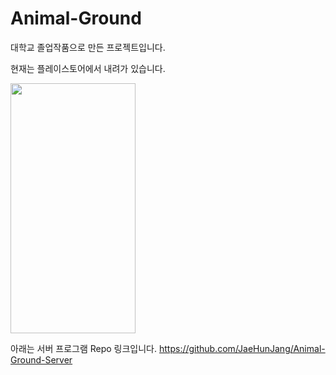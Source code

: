 # Animal-Ground

대학교 졸업작품으로 만든 프로젝트입니다.

현재는 플레이스토어에서 내려가 있습니다.
<!--![image](https://github.com/JaeHunJang/Animal-Ground/assets/46174355/b105197e-7133-44b6-9ca2-e7e128e10754)-->

<img src="https://github.com/JaeHunJang/Animal-Ground/assets/46174355/b105197e-7133-44b6-9ca2-e7e128e10754" width="200" height="400"/>


아래는 서버 프로그램 Repo 링크입니다.
https://github.com/JaeHunJang/Animal-Ground-Server
